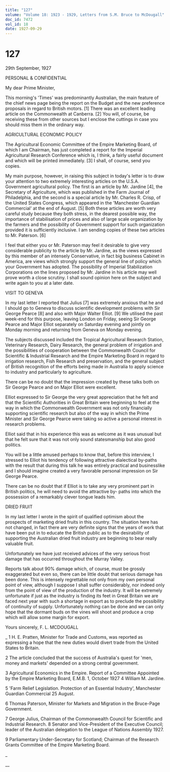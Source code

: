 ```yaml
---
title: "127"
volume: "Volume 18: 1923 - 1929, Letters from S.M. Bruce to McDougall"
doc_id: 7472
vol_id: 18
date: 1927-09-29
---
```


# 127

29th September, 1927

PERSONAL &amp; CONFIDENTIAL

My dear Prime Minister,

This morning's 'Times' was predominantly Australian, the main feature of the chief news page being the report on the Budget and the new preference proposals in regard to British motors. [1] There was an excellent leading article on the Commonwealth at Canberra. [2] You will, of course, be receiving these from other sources but I enclose the cuttings in case you should miss them in the ordinary way.

AGRICULTURAL ECONOMIC POLICY

The Agricultural Economic Committee of the Empire Marketing Board, of which I am Chairman, has just completed a report for the Imperial Agricultural Research Conference which is, I think, a fairly useful document and which will be printed immediately. [3] I shall, of course, send you copies.

My main purpose, however, in raising this subject in today's letter is to draw your attention to two extremely interesting articles on the U.S.A. Government agricultural policy. The first is an article by Mr. Jardine [4], the Secretary of Agriculture, which was published in the Farm Journal of Philadelphia, and the second is a special article by Mr. Charles R. Crisp, of the United States Congress, which appeared in the 'Manchester Guardian Commercial' at the end of August. [5] Both these articles are worth very careful study because they both stress, in the dearest possible way, the importance of stabilisation of prices and also of large scale organization by the farmers and the possibility of Government support for such organization provided it is sufficiently inclusive. I am sending copies of these two articles to Mr. Paterson. [6]

I feel that either you or Mr. Paterson may feel it desirable to give very considerable publicity to the article by Mr. Jardine, as the views expressed by this member of an intensely Conservative, in fact big business Cabinet in America, are views which strongly support the general line of policy which your Government has adopted. The possibility of Imperial Stabilization Corporations on the lines proposed by Mr. Jardine in his article may well prove worth a close scrutiny. I shall sound opinion here on the subject and write again to you at a later date.

VISIT TO GENEVA

In my last letter I reported that Julius [7] was extremely anxious that he and I should go to Geneva to discuss scientific development problems with Sir George Pearce [8] and also with Major Walter Elliot. [9] We utilised the past week-end for this purpose, leaving London on Friday, seeing Sir George Pearce and Major Elliot separately on Saturday evening and jointly on Monday morning and returning from Geneva on Monday evening.

The subjects discussed included the Tropical Agricultural Research Station, Veterinary Research, Dairy Research, the general problem of irrigation and the possibilities of cooperation between the Commonwealth Council for Scientific &amp; Industrial Research and the Empire Marketing Board in regard to irrigation research, Fish Research and preservation, and the general subject of British recognition of the efforts being made in Australia to apply science to industry and particularly to agriculture.

There can be no doubt that the impression created by these talks both on Sir George Pearce and on Major Elliot were excellent.

Elliot expressed to Sir George the very great appreciation that he felt and that the Scientific Authorities in Great Britain were beginning to feel at the way in which the Commonwealth Government was not only financially supporting scientific research but also of the way in which the Prime Minister and Sir George Pearce were taking so active a personal interest in research problems.

Elliot said that in his experience this was as welcome as it was unusual but that he felt sure that it was not only sound statesmanship but also good politics.

You will be a little amused perhaps to know that, before this interview, I stressed to Elliot his tendency of following attractive dialectical by-paths with the result that during this talk he was entirely practical and businesslike and I should imagine created a very favorable personal impression on Sir George Pearce.

There can be no doubt that if Elliot is to take any very prominent part in British politics, he will need to avoid the attractive by- paths into which the possession of a remarkably clever tongue leads him.

DRIED FRUIT

In my last letter I wrote in the spirit of qualified optimism about the prospects of marketing dried fruits in this country. The situation here has not changed, in fact there are very definite signs that the years of work that have been put in to educate the British public as to the desirability of supporting the Australian dried fruit industry are beginning to bear really valuable fruit.

Unfortunately we have just received advices of the very serious frost damage that has occurred throughout the Murray Valley.

Reports talk about 90% damage which, of course, must be grossly exaggerated but even so, there can be little doubt that serious damage has been done. This is intensely regrettable not only from my own personal point of view, although I suppose I shall suffer considerably, nor indeed only from the point of view of the production of the industry. It will be extremely unfortunate if just as the industry is finding its feet in Great Britain we are faced next year with such a shortage in export as to preclude the possibility of continuity of supply. Unfortunately nothing can be done and we can only hope that the dormant buds on the vines will shoot and produce a crop which will allow some margin for export.

Yours sincerely, F. L. MCDOUGALL 

_ 1 H. E. Pratten, Minister for Trade and Customs, was reported as expressing a hope that the new duties would divert trade from the United States to Britain.

2 The article concluded that the success of Australia's quest for 'men, money and markets' depended on a strong central government.

3 Agricultural Economics in the Empire. Report of a Committee Appointed by the Empire Marketing Board, E.M.B. 1, October 1927 4 William M. Jardine.

5 'Farm Relief Legislation. Protection of an Essential Industry', Manchester Guardian Commercial 25 August.

6 Thomas Paterson, Minister for Markets and Migration in the Bruce-Page Government.

7 George Julius, Chairman of the Commonwealth Council for Scientific and Industrial Research. 8 Senator and Vice-President of the Executive Council; leader of the Australian delegation to the League of Nations Assembly 1927.

9 Parliamentary Under-Secretary for Scotland; Chairman of the Research Grants Committee of the Empire Marketing Board.

_

__
